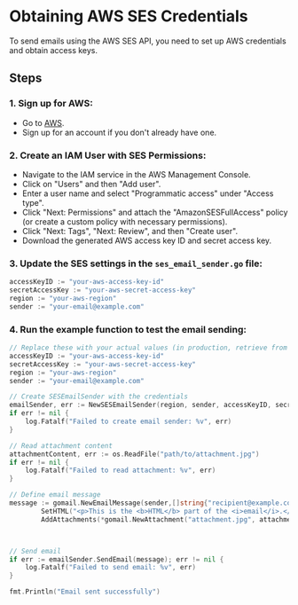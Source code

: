 # Obtaining AWS SES Credentials

To send emails using the AWS SES API, you need to set up AWS credentials and obtain access keys.

## Steps

### 1. Sign up for AWS:
- Go to [AWS](https://aws.amazon.com/).
- Sign up for an account if you don't already have one.

### 2. Create an IAM User with SES Permissions:
- Navigate to the IAM service in the AWS Management Console.
- Click on "Users" and then "Add user".
- Enter a user name and select "Programmatic access" under "Access type".
- Click "Next: Permissions" and attach the "AmazonSESFullAccess" policy (or create a custom policy with necessary permissions).
- Click "Next: Tags", "Next: Review", and then "Create user".
- Download the generated AWS access key ID and secret access key.

### 3. Update the SES settings in the `ses_email_sender.go` file:
```go
accessKeyID := "your-aws-access-key-id"
secretAccessKey := "your-aws-secret-access-key"
region := "your-aws-region"
sender := "your-email@example.com"
```
### 4. Run the example function to test the email sending:
```go
// Replace these with your actual values (in production, retrieve from a secure file or secret manager)
accessKeyID := "your-aws-access-key-id"
secretAccessKey := "your-aws-secret-access-key"
region := "your-aws-region"
sender := "your-email@example.com"

// Create SESEmailSender with the credentials
emailSender, err := NewSESEmailSender(region, sender, accessKeyID, secretAccessKey)
if err != nil {
    log.Fatalf("Failed to create email sender: %v", err)
}

// Read attachment content
attachmentContent, err := os.ReadFile("path/to/attachment.jpg")
if err != nil {
    log.Fatalf("Failed to read attachment: %v", err)
}

// Define email message
message := gomail.NewEmailMessage(sender,[]string{"recipient@example.com"}, "Test Email with attachment", "This is the plain text part of the email.").
		SetHTML("<p>This is the <b>HTML</b> part of the <i>email</i>.</p>").
		AddAttachments(*gomail.NewAttachment("attachment.jpg", attachmentContent))



// Send email
if err := emailSender.SendEmail(message); err != nil {
    log.Fatalf("Failed to send email: %v", err)
}

fmt.Println("Email sent successfully")
```